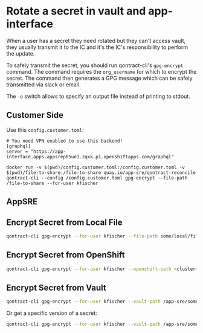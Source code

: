 # Rotate a secret in vault and app-interface

When a user has a secret they need rotated but they can't access
vault, they usually transmit it to the IC and it's the IC's
responsibility to perform the update.

To safely transmit the secret, you should run
qontract-cli's `gpg-encrypt` command.
The command requires the `org_username` for which
to encrypt the secret.
The command then generates a GPG message which can be
safely transmitted via slack or email.

The `-o` switch allows to specify an output file
instead of printing to stdout.

## Customer Side

Use this `config.customer.toml`:

```
# You need VPN enabled to use this backend!
[graphql]
server = "https://app-interface.apps.appsrep05ue1.zqxk.p1.openshiftapps.com/graphql"
```

```
docker run -v $(pwd)/config.customer.toml:/config.customer.toml -v $(pwd)/file-to-share:/file-to-share quay.io/app-sre/qontract-reconcile qontract-cli --config /config.customer.toml gpg-encrypt --file-path /file-to-share --for-user kfischer
```

## AppSRE

## Encrypt Secret from Local File

```bash
qontract-cli gpg-encrypt --for-user kfischer --file-path some/local/file
```

## Encrypt Secret from OpenShift

```bash
qontract-cli gpg-encrypt --for-user kfischer --openshift-path <cluster>/<namespace>/<secret>
```

## Encrypt Secret from Vault

```bash
qontract-cli gpg-encrypt --for-user kfischer --vault-path /app-sre/some/secret
```

Or get a specific version of a secret:

```bash
qontract-cli gpg-encrypt --for-user kfischer --vault-path /app-sre/some/secret --vault-secret-version 5
```
